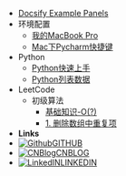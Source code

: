 - [Docsify Example Panels](index.md)
- 环境配置
  - [我的MacBook Pro](Env_Settings/2021-06-27-Hello_Mac_Book_Pro.md)
  - [Mac下Pycharm快捷键](Env_Settings/2021-07-10-Mac_Pycharm_KeyMap.md)
- Python
  - [Python快速上手](Python/2021-07-05-Python快速上手.md)
  - [Python列表数据](Python/2021-07-05-Python列表数据.md)
- LeetCode
  - 初级算法
    - [基础知识-O(?)](LeetCode/2021-07-04-算法的时间复杂度与空间复杂度.md)
    - [1. 删除数组中重复项](LeetCode/2021-07-04-删除排序数组中的重复项.md)
- **Links**
- [![Github](https://icongr.am/simple/github.svg?color=808080&size=32)GITHUB](https://github.com/Sirius0301)
- [![CNBlog](https://icongr.am/simple/bloglovin.svg?color=808080&size=32)CNBLOG](https://www.cnblogs.com/sirius-wang/)
- [![LinkedIN](https://icongr.am/fontawesome/linkedin.svg?colored&size=32)LINKEDIN](https://www.linkedin.com/in/shimin-wang-5811521aa/)
